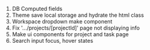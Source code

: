 1. DB Computed fields
2. Theme save local storage and hydrate the html class
3. Workspace dropdown make component
4. Fix '.../projects/[projectId]' page not displaying info
5. Make ui components for project and task page
6. Search input focus, hover states
